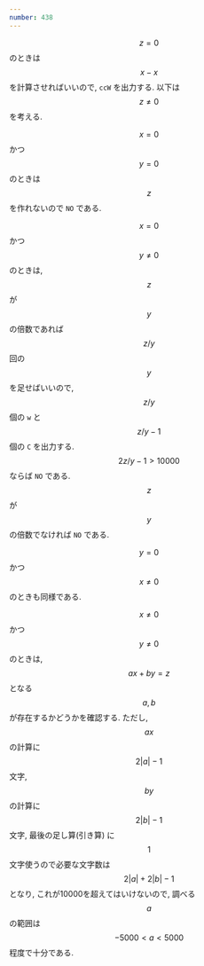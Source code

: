 ```yaml
---
number: 438
---
```

$$ z = 0 $$ のときは $$ x - x $$ を計算させればいいので, `ccW` を出力する. 以下は $$ z \neq 0 $$ を考える.

$$ x = 0 $$ かつ $$ y = 0 $$ のときは $$ z $$ を作れないので `NO` である.

$$ x = 0 $$ かつ $$ y \neq 0 $$ のときは, $$ z $$ が $$ y $$ の倍数であれば $$ z/y $$ 回の $$ y $$ を足せばいいので, $$ z/y $$ 個の `w` と $$ z/y-1 $$ 個の `C` を出力する. $$ 2z/y-1 \gt 10000 $$ ならば `NO` である. $$ z $$ が $$ y $$ の倍数でなければ `NO` である.

$$ y = 0 $$ かつ $$ x \neq 0 $$ のときも同様である.

$$ x \neq 0 $$ かつ $$ y \neq 0 $$ のときは, $$ ax+by=z $$ となる $$ a, b $$ が存在するかどうかを確認する. ただし, $$ ax $$ の計算に $$ 2\vert a \vert - 1 $$ 文字, $$ by $$ の計算に $$ 2\vert b \vert - 1 $$ 文字, 最後の足し算(引き算) に $$ 1 $$ 文字使うので必要な文字数は $$ 2\vert a \vert + 2\vert b\vert - 1 $$ となり, これが10000を超えてはいけないので, 調べる $$ a $$ の範囲は $$ -5000 \lt a \lt 5000 $$ 程度で十分である.
